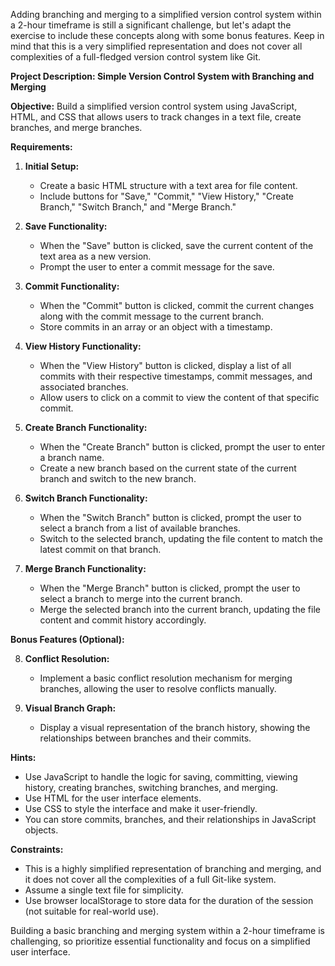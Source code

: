 Adding branching and merging to a simplified version control system within a 2-hour timeframe is still a significant challenge, but let's adapt the exercise to include these concepts along with some bonus features. Keep in mind that this is a very simplified representation and does not cover all complexities of a full-fledged version control system like Git.

**Project Description: Simple Version Control System with Branching and Merging**

**Objective:** Build a simplified version control system using JavaScript, HTML, and CSS that allows users to track changes in a text file, create branches, and merge branches.

**Requirements:**

1. **Initial Setup:**
   - Create a basic HTML structure with a text area for file content.
   - Include buttons for "Save," "Commit," "View History," "Create Branch," "Switch Branch," and "Merge Branch."

2. **Save Functionality:**
   - When the "Save" button is clicked, save the current content of the text area as a new version.
   - Prompt the user to enter a commit message for the save.

3. **Commit Functionality:**
   - When the "Commit" button is clicked, commit the current changes along with the commit message to the current branch.
   - Store commits in an array or an object with a timestamp.
   
4. **View History Functionality:**
   - When the "View History" button is clicked, display a list of all commits with their respective timestamps, commit messages, and associated branches.
   - Allow users to click on a commit to view the content of that specific commit.

5. **Create Branch Functionality:**
   - When the "Create Branch" button is clicked, prompt the user to enter a branch name.
   - Create a new branch based on the current state of the current branch and switch to the new branch.

6. **Switch Branch Functionality:**
   - When the "Switch Branch" button is clicked, prompt the user to select a branch from a list of available branches.
   - Switch to the selected branch, updating the file content to match the latest commit on that branch.

7. **Merge Branch Functionality:**
   - When the "Merge Branch" button is clicked, prompt the user to select a branch to merge into the current branch.
   - Merge the selected branch into the current branch, updating the file content and commit history accordingly.

**Bonus Features (Optional):**

8. **Conflict Resolution:**
   - Implement a basic conflict resolution mechanism for merging branches, allowing the user to resolve conflicts manually.

9. **Visual Branch Graph:**
   - Display a visual representation of the branch history, showing the relationships between branches and their commits.

**Hints:**
- Use JavaScript to handle the logic for saving, committing, viewing history, creating branches, switching branches, and merging.
- Use HTML for the user interface elements.
- Use CSS to style the interface and make it user-friendly.
- You can store commits, branches, and their relationships in JavaScript objects.

**Constraints:**
- This is a highly simplified representation of branching and merging, and it does not cover all the complexities of a full Git-like system.
- Assume a single text file for simplicity.
- Use browser localStorage to store data for the duration of the session (not suitable for real-world use).

Building a basic branching and merging system within a 2-hour timeframe is challenging, so prioritize essential functionality and focus on a simplified user interface.